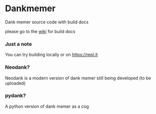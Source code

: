 # Dankmemer
 Dank memer source code with build docs

please go to the <a href="https://github.com/Eris9/Dankmemer/wiki">wiki</a> for build docs

### Just a note
You can try building locally or on https://repl.it

### Neodank?
Neodank is a modern version of dank memer still being developed (to be uploaded)

### pydank?
A python version of dank memer as a cog
